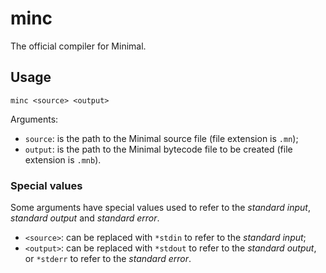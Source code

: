 # minc

The official compiler for Minimal.

## Usage

```
minc <source> <output>
```

Arguments:

- `source`: is the path to the Minimal source file (file extension is `.mn`);
- `output`: is the path to the Minimal bytecode file to be created (file extension is `.mnb`).

### Special values

Some arguments have special values used to refer to the _standard input_, _standard output_ and _standard error_.

- `<source>`: can be replaced with `*stdin` to refer to the _standard input_;
- `<output>`: can be replaced with `*stdout` to refer to the _standard output_, or `*stderr` to refer to the _standard error_.
